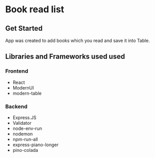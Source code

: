 # Book read list

## Get Started

App was created to add books which you read and save it into Table.

## Libraries and Frameworks used used

### Frontend 
* React
* ModernUI
* modern-table

### Backend
* Express.JS
* Validator
* node-env-run
* nodemon
* npm-run-all
* express-piano-longer
* pino-colada
